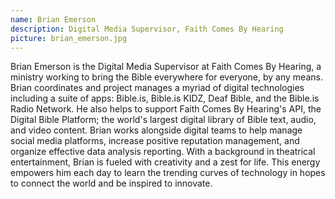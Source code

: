 ```yaml
---
name: Brian Emerson
description: Digital Media Supervisor, Faith Comes By Hearing
picture: brian_emerson.jpg 
---
```

Brian Emerson is the Digital Media Supervisor at Faith Comes By Hearing, a ministry working to bring the Bible everywhere for everyone, by any means. Brian coordinates and project manages a myriad of digital technologies including a suite of apps: Bible.is, Bible.is KIDZ, Deaf Bible, and the Bible.is Radio Network. He also helps to support Faith Comes By Hearing's API, the Digital Bible Platform; the world's largest digital library of Bible text, audio, and video content. Brian works alongside digital teams to help manage social media platforms, increase positive reputation management, and organize effective data analysis reporting. With a background in theatrical entertainment, Brian is fueled with creativity and a zest for life. This energy empowers him each day to learn the trending curves of technology in hopes to connect the world and be inspired to innovate.
